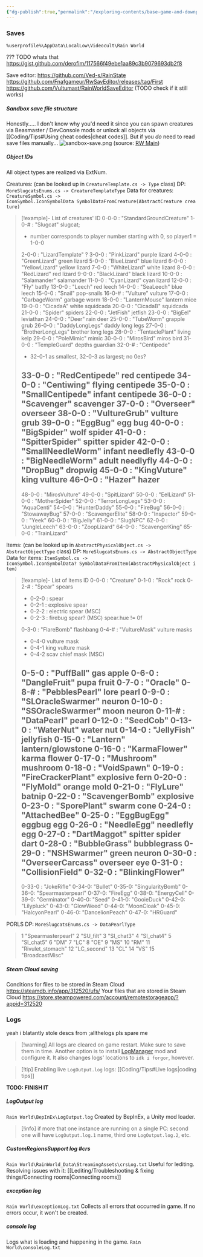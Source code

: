 ```yaml
---
{"dg-publish":true,"permalink":"/exploring-contents/base-game-and-downpour/technical-files/"}
---
```


### Saves
`%userprofile%\AppData\LocalLow\Videocult\Rain World`

??? TODO whats that
https://gist.github.com/derofim/117566f49ebe1aa89c3b9079693db2f8

Save editor: https://github.com/Ved-s/RainState
https://github.com/Fnafgameur/RwSavEditor/releases/tag/First
https://github.com/Vultumast/RainWorldSaveEditor
(TODO check if it still works)

##### Sandbox save file structure

Honestly..... I don't know why you'd need it since you can spawn creatures via Beasmaster / DevConsole mods or unlock all objects via [[Coding/Tips#Using cheat codes\|cheat codes]]. But if you *do* need to read save files manually...
![sandbox-save.png](/img/user/pics/sandbox-save.png)
(source: [RW Main](https://discord.com/channels/291184728944410624/296133304632213504/505218239853363200))
##### Object IDs

All object types are realized via ExtNum.

Creatures:
(can be looked up in `CreatureTemplate.cs -> Type` class)
DP: `MoreSlugcatsEnums.cs -> CreatureTemplateType`
Data for creatures: `CreatureSymbol.cs -> IconSymbol.IconSymbolData SymbolDataFromCreature(AbstractCreature creature)`

> [!example]- List of creatures' ID
> 0-0-0 : "StandardGroundCreature" 
> 1-0-\# : "Slugcat" slugcat; 
> - number corresponds to player number starting with 0, so player1 = 1-0-0
> 
> 2-0-0 : "LizardTemplate" ? 
> 3-0-0 : "PinkLizard" purple lizard 
> 4-0-0 : "GreenLizard" green lizard 
> 5-0-0 : "BlueLizard" blue lizard 
> 6-0-0 : "YellowLizard" yellow lizard 
> 7-0-0 : "WhiteLizard" white lizard 
> 8-0-0 : "RedLizard" red lizard 
> 9-0-0 : "BlackLizard" black lizard 
> 10-0-0 : "Salamander" salamander 
> 11-0-0 : "CyanLizard" cyan lizard 
> 12-0-0 : "Fly" batfly 
> 13-0-0 : "Leech" red leech 
> 14-0-0 : "SeaLeech" blue leech 
> 15-0-0 : "Snail" pop-snails 
> 16-0-\# : "Vulture" vulture
> 17-0-0 : "GarbageWorm" garbage worm 
> 18-0-0 : "LanternMouse" lantern mice 
> 19-0-0 : "CicadaA" white squidcada 
> 20-0-0 : "CicadaB" squidcada 
> 21-0-0 : "Spider" spiders 
> 22-0-0 : "JetFish" jetfish 
> 23-0-0 : "BigEel" leviathan 
> 24-0-0 : "Deer" rain deer 
> 25-0-0 : "TubeWorm" grapple grub 
> 26-0-0 : "DaddyLongLegs" daddy long legs 
> 27-0-0 : "BrotherLongLegs" brother long legs 
> 28-0-0 : "TentaclePlant" living kelp 
> 29-0-0 : "PoleMimic" mimic 
> 30-0-0 : "MirosBird" miros bird 
> 31-0-0 : "TempleGuard" depths guardian 
> 32-0-\# : "Centipede"
> - 32-0-1 as smallest, 32-0-3 as largest; no 0es?
> 
> 33-0-0 : "RedCentipede" red centipede 
> 34-0-0 : "Centiwing" flying centipede 
> 35-0-0 : "SmallCentipede" infant centipede 
> 36-0-0 : "Scavenger" scavenger 
> 37-0-0 : "Overseer" overseer 
> 38-0-0 : "VultureGrub" vulture grub 
> 39-0-0 : "EggBug" egg bug 
> 40-0-0 : "BigSpider" wolf spider 
> 41-0-0 : "SpitterSpider" spitter spider 
> 42-0-0 : "SmallNeedleWorm" infant needlefly 
> 43-0-0 : "BigNeedleWorm" adult needlyfly 
> 44-0-0 : "DropBug" dropwig 
> 45-0-0 : "KingVuture" king vulture 
> 46-0-0 : "Hazer" hazer 
> ---------------
> 48-0-0 : "MirosVulture"
> 49-0-0 : "SpitLizard"
> 50-0-0 : "EelLizard"
> 51-0-0 : "MotherSpider"
> 52-0-0 : "TerrorLongLegs"
> 53-0-0 : "AquaCenti"
> 54-0-0 : "HunterDaddy"
> 55-0-0 : "FireBug"
> 56-0-0 : "StowawayBug"
> 57-0-0 : "ScavengerElite"
> 58-0-0 : "Inspector"
> 59-0-0 : "Yeek"
> 60-0-0 : "BigJelly"
> 61-0-0 : "SlugNPC"
> 62-0-0 : "JungleLeech"
> 63-0-0 : "ZoopLizard"
> 64-0-0 : "ScavengerKing"
> 65-0-0 : "TrainLizard"



Items:
(can be looked up in `AbstractPhysicalObject.cs -> AbstractObjectType` class)
DP: `MoreSlugcatsEnums.cs -> AbstractObjectType`
Data for items: `ItemSymbol.cs -> IconSymbol.IconSymbolData? SymbolDataFromItem(AbstractPhysicalObject item)`
> [!example]- List of items ID
> 0-0-0 : "Creature"
> 0-1-0 : "Rock" rock 
> 0-2-\# : "Spear" spears
> - 0-2-0 : spear 
> - 0-2-1 : explosive spear
> - 0-2-2 : electric spear (MSC)
> - 0-2-3 : firebug spear? (MSC) spear.hue != 0f
> 
> 0-3-0 : "FlareBomb" flashbang 
> 0-4-\# : "VultureMask" vulture masks
> - 0-4-0 vulture mask 
> - 0-4-1 king vulture mask
> - 0-4-2 scav chief mask (MSC) 
> 
> 0-5-0 : "PuffBall" gas apple 
> 0-6-0 : "DangleFruit" pupa fruit 
> 0-7-0 : "Oracle"
> 0-8-\# : "PebblesPearl" lore pearl 
> 0-9-0 : "SLOracleSwarmer" neuron 
> 0-10-0 : "SSOracleSwarmer" moon neuron 
> 0-11-# : "DataPearl" pearl 
> 0-12-0 : "SeedCob"
> 0-13-0 : "WaterNut" water nut 
> 0-14-0 : "JellyFish" jellyfish 
> 0-15-0 : "Lantern" lantern/glowstone 
> 0-16-0 : "KarmaFlower" karma flower 
> 0-17-0 : "Mushroom" mushroom 
> 0-18-0 : "VoidSpawn" 
> 0-19-0 : "FireCrackerPlant" explosive fern 
> 0-20-0 : "FlyMold" orange mold 
> 0-21-0 : "FlyLure" batnip 
> 0-22-0 : "ScavengerBomb" explosive 
> 0-23-0 : "SporePlant" swarm cone
> 0-24-0 : "AttachedBee" 
> 0-25-0 : "EggBugEgg" eggbug egg 
> 0-26-0 : "NeedleEgg" needlefly egg 
> 0-27-0 : "DartMaggot" spitter spider dart
> 0-28-0 : "BubbleGrass" bubblegrass 
> 0-29-0 : "NSHSwarmer" green neuron 
> 0-30-0 : "OverseerCarcass" overseer eye
> 0-31-0 : "CollisionField"
> 0-32-0 : "BlinkingFlower"
> ---------------
> 0-33-0 : "JokeRifle"
> 0-34-0: "Bullet"
> 0-35-0: "SingularityBomb"
> 0-36-0: "Spearmasterpearl"
> 0-37-0: "FireEgg"
> 0-38-0: "EnergyCell"
> 0-39-0: "Germinator"
> 0-40-0: "Seed"
> 0-41-0: "GooieDuck"
> 0-42-0: "Lilypluck"
> 0-43-0: "GlowWeed"
> 0-44-0: "MoonCloak"
> 0-45-0: "HalcyonPearl"
> 0-46-0: "DancelionPeach"
> 0-47-0: "HRGuard"

PORLS
DP: `MoreSlugcatsEnums.cs -> DataPearlType`
> 1 "Spearmasterpearl"
> 2 "SU_filt" 
> 3 "SI_chat3"
> 4 "SI_chat4"
> 5 "SI_chat5"
> 6 "DM"
> 7 "LC"
> 8 "OE"
> 9 "MS"
> 10 "RM"
> 11 "Rivulet_stomach"
> 12 "LC_second"
> 13 "CL" 
> 14 "VS"
> 15 "BroadcastMisc"
##### Steam Cloud saving
Conditions for files to be stored in Steam Cloud
https://steamdb.info/app/312520/ufs/
Your files that are stored in Steam Cloud
https://store.steampowered.com/account/remotestorageapp/?appid=312520

### Logs
yeah i blatantly stole descs from ;allthelogs pls spare me
> [!warning] All logs are cleared on game restart. Make sure to save them in time.
> Another option is to install [LogManager](https://steamcommunity.com/sharedfiles/filedetails/?id=3138158069) mod and configure it. It also changes logs' locations to `idk i forgor`, however.

> [!tip] Enabling live `LogOutput.log` logs: [[Coding/Tips#Live logs\|coding tips]]

**TODO: FINISH IT**
##### LogOutput log
`Rain World\BepInEx\LogOutput.log`
Created by BepInEx, a Unity mod loader.
> [!info] if more that one instance are running on a single PC:
> second one will have `LogOutput.log.1` name, third one `LogOutput.log.2`, etc. 
##### CustomRegionsSupport log #crs 
`Rain World\RainWorld_Data\StreamingAssets\crsLog.txt`
Useful for lediting. 
Resolving issues with it: [[Lediting/Troubleshooting & fixing things/Connecting rooms\|Connecting rooms]]
##### exception log
`Rain World\exceptionLog.txt`
Collects all errors that occurred in game. If no errors occur, it won't be created. 
##### console log
Logs what is loading and happening in the game.
`Rain World\consoleLog.txt`